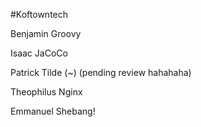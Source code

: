 #Koftowntech

Benjamin Groovy 

Isaac JaCoCo

Patrick Tilde (~) (pending review hahahaha)

Theophilus Nginx

Emmanuel Shebang!
